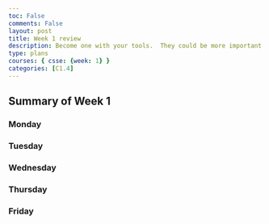 ```yaml
---
toc: False
comments: False
layout: post
title: Week 1 review
description: Become one with your tools.  They could be more important than code, code, coding.
type: plans
courses: { csse: {week: 1} }
categories: [C1.4]
---
```

## Summary of Week 1


### Monday   <br> 


### Tuesday   <br> 


### Wednesday   <br> 


### Thursday   <br> 


### Friday   <br> 

